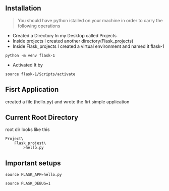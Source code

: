 ## Installation
> You should have python istalled on your machine in order to carry the following operations

- Created a Directory In my Desktop called Projects
- Inside projects I created another directory(Flask_projects)
- Inside Flask_projects I created a virtual environment and named it flask-1 
```
python -m venv flask-1
```
- Activated It by
```
source flask-1/Scripts/activate
```

## Fisrt Application
created a file (hello.py) and wrote the firt simple application

## Current Root Directory
root dir looks like this

```
Project\
	Flask_projest\
		>hello.py
```
## Important setups
``` 
source FLASK_APP=hello.py 
```
``` source FLASK_DEBUG=1 ```
